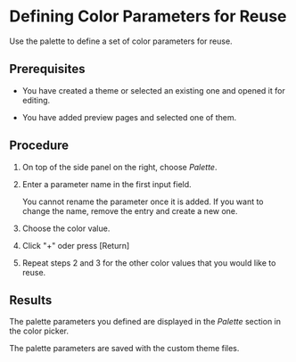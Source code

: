 <!-- copyb6848c5795094eaaa402e2beb2a375d3 -->

# Defining Color Parameters for Reuse

Use the palette to define a set of color parameters for reuse.



<a name="copyb6848c5795094eaaa402e2beb2a375d3__prereq_ycq_th3_3yb"/>

## Prerequisites

-   You have created a theme or selected an existing one and opened it for editing.

-   You have added preview pages and selected one of them.




## Procedure

1.  On top of the side panel on the right, choose *Palette*.

2.  Enter a parameter name in the first input field.

    You cannot rename the parameter once it is added. If you want to change the name, remove the entry and create a new one.

3.  Choose the color value.

4.  Click "+" oder press [Return\]

5.  Repeat steps 2 and 3 for the other color values that you would like to reuse.




## Results

The palette parameters you defined are displayed in the *Palette* section in the color picker.

The palette parameters are saved with the custom theme files.

